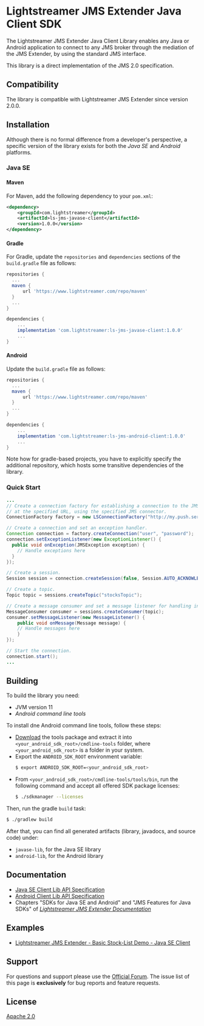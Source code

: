 # Lightstreamer JMS Extender Java Client SDK

The Lightstreamer JMS Extender Java Client Library enables any Java or Android application to connect to any JMS broker through the mediation of the JMS Extender, by using the standard JMS interface.

This library is a direct implementation of the JMS 2.0 specification.

## Compatibility

The library is compatible with Lightstreamer JMS Extender since version 2.0.0.

## Installation

Although there is no formal difference from a developer's perspective, a specific version of the library exists for both the *Java SE* and *Android* platforms.

### Java SE

#### Maven

For Maven, add the following dependency to your `pom.xml`:

```xml
<dependency>
    <groupId>com.lightstreamer</groupId>
    <artifactId>ls-jms-javase-client</artifactId>
    <version>1.0.0</version>
</dependency>
```

#### Gradle

For Gradle, update the `repositories` and `dependencies` sections of the `build.gradle` file as follows:

```groovy
repositories {
  ...
  maven {
      url 'https://www.lightstreamer.com/repo/maven'
  }
  ...
}

dependencies {
    ...
    implementation 'com.lightstreamer:ls-jms-javase-client:1.0.0'
    ...
}

```

#### Android

Update the `build.gradle` file as follows:

```groovy
repositories {
  ...
  maven {
      url 'https://www.lightstreamer.com/repo/maven'
  }
  ...
}

dependencies {
    ...
    implementation 'com.lightstreamer:ls-jms-android-client:1.0.0'
    ...
}
```

Note how for gradle-based projects, you have to explicitly specify the additional repository, which hosts some transitive dependencies of the library.

### Quick Start

```java
...
// Create a connection factory for establishing a connection to the JMS Extender instance listening
// at the specified URL, using the specified JMS connector.
ConnectionFactory factory = new LSConnectionFactory("http://my.push.server:8080/", "ActiveMQ");

// Create a connection and set an exception handler.
Connection connection = factory.createConnection("user", "password");
connection.setExceptionListener(new ExceptionListener() {
  public void onException(JMSException exception) {
    // Handle exceptions here
  }
});

// Create a session.
Session session = connection.createSession(false, Session.AUTO_ACKNOWLEDGE);

// Create a topic.
Topic topic = sessions.createTopic("stocksTopic");

// Create a message consumer and set a message listener for handling incoming messages from the topic.
MessageConsumer consumer = sessions.createConsumer(topic);
consumer.setMessageListener(new MessageListener() {
    public void onMessage(Message message) {
    // Handle messages here
    }
});

// Start the connection.
connection.start();
...
```

## Building

To build the library you need:
- JVM version 11
- _Android command line tools_

To install dne Android command line tools, follow these steps:
- [Download](https://developer.android.com/studio#command-tools) the tools package and extract it into `<your_android_sdk_root>/cmdline-tools` folder,
where `<your_android_sdk_root>` is a folder in your system.
- Export the `ANDROID_SDK_ROOT` environment variable:
  ```sh
  $ export ANDROID_SDK_ROOT=<your_android_sdk_root>
  ```
- From `<your_android_sdk_root>/cmdline-tools/tools/bin`, run the following command and accept all offered SDK package licenses:
  ```sh
  $ ./sdkmanager --licenses
  ```
 
Then, run the gradle `build` task:

```sh
$ ./gradlew build
```

After that, you can find all generated artifacts (library, javadocs, and source code) under:

- `javase-lib`, for the Java SE library
- `android-lib`, for the Android library

## Documentation

- [Java SE Client Lib API Specification](https://lightstreamer.com/api/ls-jms-javase-client/1.0.0/index.html)
- [Android Client Lib API Specification](https://lightstreamer.com/api/ls-jms-android-client/1.0.0/index.html)
- Chapters "SDKs for Java SE and Android" and "JMS Features for Java SDKs" of [*Lightstreamer JMS Extender Documentation*](https://www.lightstreamer.com/jms-docs/baseparent/DOCS/JMS%20Extender%20Documentation.pdf)

## Examples

- [Lightstreamer JMS Extender - Basic Stock-List Demo - Java SE Client](https://github.com/Lightstreamer/Lightstreamer-JMS-example-StockList-client-java)

## Support

For questions and support please use the [Official Forum](https://forums.lightstreamer.com/). The issue list of this page is **exclusively** for bug reports and feature requests.

## License

[Apache 2.0](https://opensource.org/licenses/Apache-2.0)

